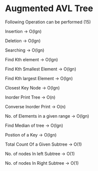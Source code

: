 # Augmented AVL Tree
 
Following Operation can be performed (15)

Insertion -> O(lgn)

Deletion -> O(lgn)

Searching -> O(lgn)

Find Kth element -> O(lgn)

Find Kth Smallest Element -> O(lgn)

Find Kth largest Element -> O(lgn)

Closest Key Node -> O(lgn)

Inorder Print Tree -> O(n)

Converse Inorder Print -> O(n)

No. of Elements in a given range -> O(lgn)

Find Median of tree -> O(lgn)

Postion of a Key -> O(lgn)

Total Count Of a Given Subtree -> O(1)

No. of nodes In left Subtree -> O(1)

No. of nodes In Right Subtree -> O(1)

